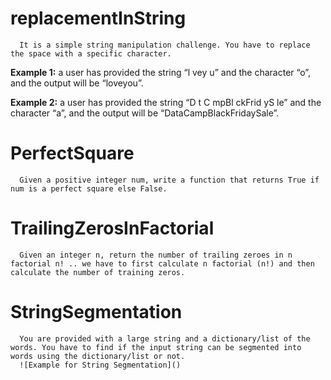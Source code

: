 # replacementInString

      It is a simple string manipulation challenge. You have to replace the space with a specific character.  
      
**Example 1:** a user has provided the string “l vey u” and the character “o”, and the output will be “loveyou”.

**Example 2:** a user has provided the string “D t C mpBl ckFrid yS le” and the character “a”, and the output will be “DataCampBlackFridaySale”.

# PerfectSquare

      Given a positive integer num, write a function that returns True if num is a perfect square else False.

# TrailingZerosInFactorial

      Given an integer n, return the number of trailing zeroes in n factorial n! .. we have to first calculate n factorial (n!) and then calculate the number of training zeros. 

# StringSegmentation

      You are provided with a large string and a dictionary/list of the words. You have to find if the input string can be segmented into words using the dictionary/list or not.  
      ![Example for String Segmentation]()


